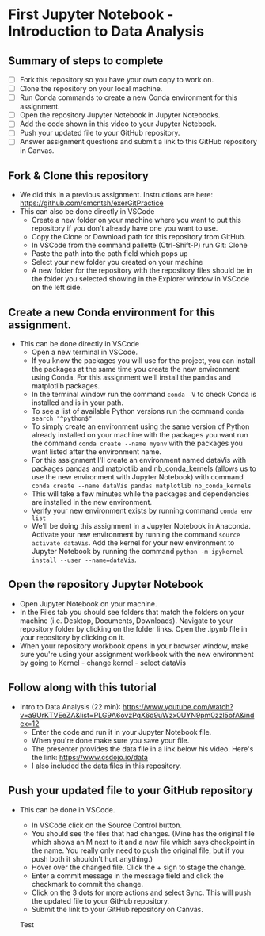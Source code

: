 # First Jupyter Notebook - Introduction to Data Analysis

## Summary of steps to complete

- [ ] Fork this repository so you have your own copy to work on.
- [ ] Clone the repository on your local machine. 
- [ ] Run Conda commands to create a new Conda environment for this assignment.
- [ ] Open the repository Jupyter Notebook in Jupyter Notebooks.
- [ ] Add the code shown in this video to your Jupyter Notebook.
- [ ] Push your updated file to your GitHub repository.
- [ ] Answer assignment questions and submit a link to this GitHub repository in Canvas.

## Fork & Clone this repository

* We did this in a previous assignment. Instructions are here: https://github.com/cmcntsh/exerGitPractice
* This can also be done directly in VSCode
  * Create a new folder on your machine where you want to put this repository if you don't already have one you want to use.
  * Copy the Clone or Download path for this repository from GitHub.
  * In VSCode from the command pallette (Ctrl-Shift-P) run Git: Clone
  * Paste the path into the path field which pops up
  * Select your new folder you created on your machine
  * A new folder for the repository with the repository files should be in the folder you selected showing in the Explorer window in VSCode on the left side.

## Create a new Conda environment for this assignment.

* This can be done directly in VSCode
  * Open a new terminal in VSCode.
  * If you know the packages you will use for the project, you can install the packages at the same time you create the new environment using Conda. For this assignment we'll install the pandas and matplotlib packages.
  * In the terminal window run the command `conda -V` to check Conda is installed and is in your path.
  * To see a list of available Python versions run the command `conda search "^python$"`
  * To simply create an environment using the same version of Python already installed on your machine with the packages you want run the command `conda create --name myenv` with the packages you want listed after the environment name.
  * For this assignment I'll create an environment named dataVis with packages pandas and matplotlib and nb_conda_kernels (allows us to use the new environment with Jupyter Notebook) with command `conda create --name dataVis pandas matplotlib nb_conda_kernels`
  * This will take a few minutes while the packages and dependencies are installed in the new environment.
  * Verify your new environment exists by running command `conda env list`
  * We'll be doing this assignment in a Jupyter Notebook in Anaconda. Activate your new environment by running the command `source activate dataVis`. Add the kernel for your new environment to Jupyter Notebook by running the command `python -m ipykernel install --user --name=dataVis`.
  
## Open the repository Jupyter Notebook
* Open Jupyter Notebook on your machine.
* In the Files tab you should see folders that match the folders on your machine (i.e. Desktop, Documents, Downloads). Navigate to your repository folder by clicking on the folder links. Open the .ipynb file in your repository by clicking on it.
* When your repository workbook opens in your browser window, make sure you're using your assignment workbook with the new environment by going to Kernel - change kernel - select dataVis


## Follow along with this tutorial

* Intro to Data Analysis (22 min): https://www.youtube.com/watch?v=a9UrKTVEeZA&list=PLG9A6ovzPqX6d9uWzx0UYN9pm0zzl5ofA&index=12
  * Enter the code and run it in your Jupyter Notebook file.
  * When you're done make sure you save your file.
  * The presenter provides the data file in a link below his video. Here's the link: https://www.csdojo.io/data
  * I also included the data files in this repository.

## Push your updated file to your GitHub repository

* This can be done in VSCode.
  * In VSCode click on the Source Control button.
  * You should see the files that had changes. (Mine has the original file which shows an M next to it and a new file which says checkpoint in the name. You really only need to push the original file, but if you push both it shouldn't hurt anything.)
  * Hover over the changed file. Click the + sign to stage the change.
  * Enter a commit message in the message field and click the checkmark to commit the change.
  * Click on the 3 dots for more actions and select Sync. This will push the updated file to your GitHub repository.
  * Submit the link to your GitHub repository on Canvas.

  Test

